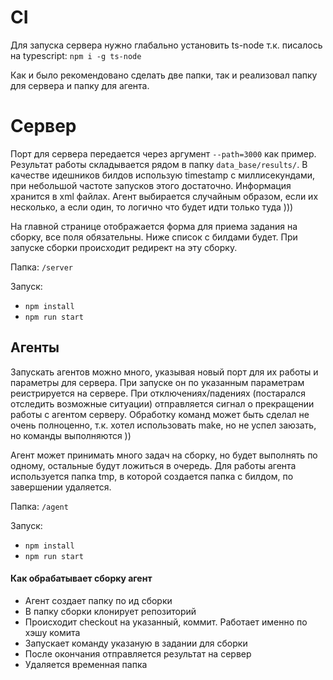 # CI

Для запуска сервера нужно глабально установить ts-node т.к. писалось на typescript:
`npm i -g ts-node`

Как и было рекомендовано сделать две папки, так и реализовал папку для сервера и папку для агента.

# Сервер

Порт для сервера передается через аргумент `--path=3000` как пример. Результат работы складывается рядом в папку `data_base/results/`.
В качестве идешников билдов использую timestamp с миллисекундами, при небольшой частоте запусков этого достаточно.
Информация хранится в xml файлах.
Агент выбирается случайным образом, если их несколько, а если один, то логично что будет идти только туда )))

На главной странице отображается форма для приема задания на сборку, все поля обязательны.
Ниже список с билдами будет. При запуске сборки происходит редирект на эту сборку.

Папка:
`/server`

Запуск:
- `npm install`
- `npm run start`

## Агенты

Запускать агентов можно много, указывая новый порт для их работы и параметры для сервера.
При запуске он по указанным параметрам реистрируется на сервере.
При отключениях/падениях (постарался отследить возможные ситуации) отправляется сигнал о прекращении работы с агентом серверу.
Обработку команд может быть сделал не очень полноценно, т.к. хотел использовать make, но не успел заюзать, но команды выполняются ))

Агент может принимать много задач на сборку, но будет выполнять по одному, остальные будут ложиться в очередь.
Для работы агента используется папка tmp, в которой создается папка с билдом, по завершении удаляется.

Папка:
`/agent`

Запуск:
- `npm install`
- `npm run start`

#### Как обрабатывает сборку агент

- Агент создает папку по ид сборки
- В папку сборки клонирует репозиторий
- Происходит checkout на указанный, коммит. Работает именно по хэшу комита
- Запускает команду указаную в задании для сборки
- После окончания отправляется результат на сервер
- Удаляется временная папка 

